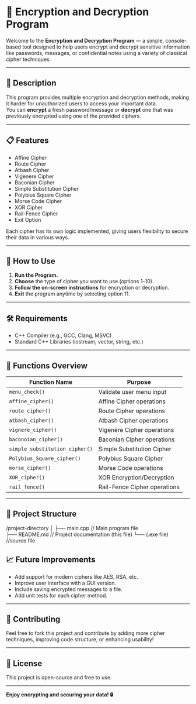 # 🔐 Encryption and Decryption Program

Welcome to the **Encryption and Decryption Program** — a simple, console-based tool designed to help users encrypt and decrypt sensitive information like passwords, messages, or confidential notes using a variety of classical cipher techniques.

---

## 📜 Description

This program provides multiple encryption and decryption methods, making it harder for unauthorized users to access your important data.  
You can **encrypt** a fresh password/message or **decrypt** one that was previously encrypted using one of the provided ciphers.

---

## 📋 Features

- Affine Cipher
- Route Cipher
- Atbash Cipher
- Vigenère Cipher
- Baconian Cipher
- Simple Substitution Cipher
- Polybius Square Cipher
- Morse Code Cipher
- XOR Cipher
- Rail-Fence Cipher
- Exit Option

Each cipher has its own logic implemented, giving users flexibility to secure their data in various ways.

---

## 🚀 How to Use

1. **Run the Program.**
2. **Choose** the type of cipher you want to use (options 1–10).
3. **Follow the on-screen instructions** for encryption or decryption.
4. **Exit** the program anytime by selecting option 11.

---

## 🛠️ Requirements

- C++ Compiler (e.g., GCC, Clang, MSVC)
- Standard C++ Libraries (iostream, vector, string, etc.)

---

## 🧩 Functions Overview

| Function Name                 | Purpose                     |
| ------------------------------ | --------------------------- |
| `menu_check()`                 | Validate user menu input    |
| `affine_cipher()`              | Affine Cipher operations    |
| `route_cipher()`               | Route Cipher operations     |
| `atbash_cipher()`              | Atbash Cipher operations    |
| `vignere_cipher()`             | Vigenère Cipher operations  |
| `baconoian_cipher()`           | Baconian Cipher operations  |
| `simple_substitution_cipher()` | Simple Substitution Cipher  |
| `Polybius_Square_cipher()`     | Polybius Square Cipher      |
| `morse_cipher()`               | Morse Code operations       |
| `XOR_cipher()`                 | XOR Encryption/Decryption   |
| `rail_fence()`                 | Rail-Fence Cipher operations|

---

## 📂 Project Structure
/project-directory │ 
├── main.cpp // Main program file  
├── README.md // Project documentation (this file) 
└── (.exe file) //source file

## 📈 Future Improvements

- Add support for modern ciphers like AES, RSA, etc.
- Improve user interface with a GUI version.
- Include saving encrypted messages to a file.
- Add unit tests for each cipher method.

---

## 🤝 Contributing

Feel free to fork this project and contribute by adding more cipher techniques, improving code structure, or enhancing usability!

---

## 📄 License

This project is open-source and free to use.

---

**Enjoy encrypting and securing your data! 🔒**



